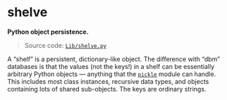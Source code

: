 # shelve

**Python object persistence.**

> Source code: [`Lib/shelve.py`](https://github.com/python/cpython/tree/3.12/Lib/shelve.py)

A “shelf” is a persistent, dictionary-like object. The difference with “dbm” databases is that the values (not the keys!) in a shelf can be essentially arbitrary Python objects — anything that the [`pickle`](/modules/pickle/) module can handle. This includes most class instances, recursive data types, and objects containing lots of shared sub-objects. The keys are ordinary strings.

